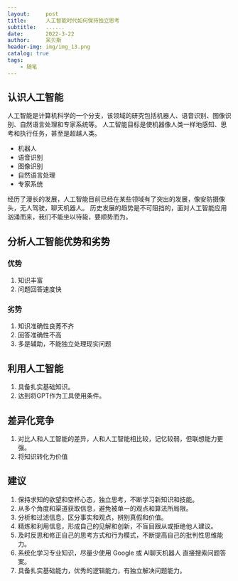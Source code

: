 ```yaml
---
layout:     post
title:      人工智能时代如何保持独立思考
subtitle:   ......
date:       2022-3-22
author:     呆贝斯
header-img: img/img_13.png
catalog: true
tags:
    - 随笔
---
```

## 认识人工智能

人工智能是计算机科学的一个分支，该领域的研究包括机器人、语音识别、图像识别、自然语言处理和专家系统等。
人工智能目标是使机器像人类一样地感知、思考和执行任务，甚至是超越人类。

+ 机器人
+ 语音识别
+ 图像识别
+ 自然语言处理
+ 专家系统

经历了漫长的发展，人工智能目前已经在某些领域有了突出的发展，像安防摄像头，无人驾驶，聊天机器人。
历史发展的趋势是不可阻挡的，面对人工智能应用汹涌而来，我们不能坐以待毙，要顺势而为。

## 分析人工智能优势和劣势

### 优势

1. 知识丰富
2. 问题回答速度快

### 劣势

1. 知识准确性良莠不齐
2. 回答准确性不高
3. 多是辅助，不能独立处理现实问题

## 利用人工智能

1. 具备扎实基础知识。
2. 达到将GPT作为工具使用条件。

## 差异化竞争

1. 对比人和人工智能的差异，人和人工智能相比较，记忆较弱，但联想能力更强。
2. 将知识转化为价值

## 建议

1. 保持求知的欲望和空杯心态，独立思考，不断学习新知识和技能。
2. 从多个角度和渠道获取信息，避免被单一的观点和算法所局限。
3. 分析和过滤信息，区分事实和观点，辨别真假和价值。
4. 精炼和利用信息，形成自己的见解和创新，不盲目跟从或拒绝他人建议。
5. 及时反思和修正自己的思考方式和行为模式，不断提高自己的批判性思维能力。
6. 系统化学习专业知识，尽量少使用 Google 或 AI聊天机器人 直接搜索问题答案。
7. 具备扎实基础能力，优秀的逻辑能力，有独立解决问题能力。
